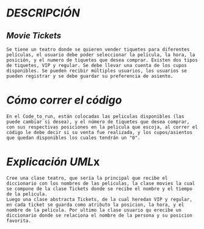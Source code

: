 # *DESCRIPCIÓN*
## *Movie Tickets* 

    Se tiene un teatro donde se quieren vender tiquetes para diferentes películas, el usuario debe poder seleccionar la película, la hora, la posición, y el numero de tiquetes que desea comprar. Existen dos tipos de tiquetes, VIP y regular. Se debe llevar una cuenta de los cupos disponibles. Se pueden recibir múltiples usuarios, los usuarios se pueden registrar y se debe guardar su preferencia de asiento. 

# *Cómo correr el código*

    En el Code_to_run, están colocadas las peliculas disponibles (las puede cambiar si desea), y el número de tiquetes que desea comprar, con sus respectivas posiciones en la pelicula que escoja, al correr el código le debe decir si su venta fue realizada, y los cupos/asientos que quedan disponibles los cuales tendrán un "0". 

# *Explicación UML*x

    Cree una clase teatro, que sería la principal que recibe el diccionario con los nombres de las peliculas, la clase movies la cual se compone de la clase Tickets donde se recibe el nombre y el tiempo de la pelicula. 
    Luego una clase abstracta Tickets, de la cual heredan VIP y regular, en cada ticket se guarda como atributo la posicion, la hora, y el nombre de la pelicula. Por ultimo la clase usuario qu erecibe un diccionario donde se relaciona el nombre de la persona y su posicion favorita.


